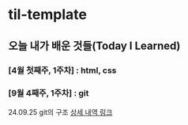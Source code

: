 # til-template

## 오늘 내가 배운 것들(Today I Learned)

### [4월 첫째주, 1주차] : html, css


### [9월 4째주, 1주차] : git

24.09.25 git의 구조 [상세 내역 링크](https://github.com/100-hours-a-week/swan-til/blob/main/Oct/2024-09-25.md)
